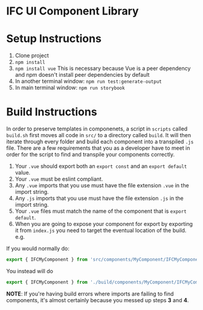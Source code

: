 # IFC UI Component Library

# Setup Instructions

1. Clone project
2. `npm install`
3. `npm install vue` This is necessary because Vue is a peer dependency and npm doesn't install peer dependencies by default
4. In another terminal window: `npm run test:generate-output`
4. In main terminal window: `npm run storybook`

# Build Instructions

In order to preserve templates in componenets, a script in `scripts` called `build.sh`
first moves all code in `src/` to a directory called `build`. It will then iterate through every folder and build each component into a transpiled `.js` file. There are a few requirements that you as a developer have to meet in order for the script to find and transpile your components correctly.

1. Your `.vue` should export both an `export const` and an `export default` value.
2. Your `.vue` must be eslint compliant.
3. Any `.vue` imports that you use must have the file extension `.vue` in the import string.
4. Any `.js` imports that you use must have the file extension `.js` in the import string.
5. Your `.vue` files must match the name of the component that is `export default`.
6. When you are going to expose your component for export by exporting it from `index.js` you need to target the eventual location of the build. e.g.

If you would normally do:

```js
export { IFCMyComponent } from 'src/components/MyComponent/IFCMyComponent.vue';
```

You instead will do

```js
export { IFCMyComponent } from './build/components/MyComponent/IFCMyComponent.esm.js';
```

**NOTE**: If you're having build errors where imports are failing to find components, it's almost certainly because
you messed up steps **3** and **4**.